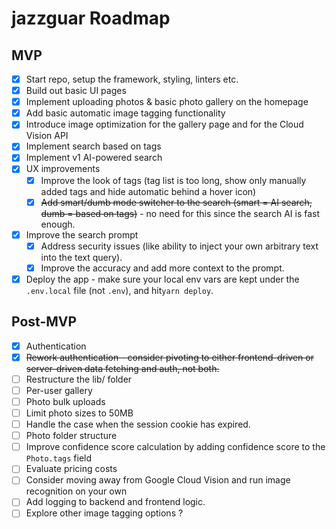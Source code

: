 # jazzguar Roadmap

## MVP

- [x] Start repo, setup the framework, styling, linters etc.
- [x] Build out basic UI pages
- [x] Implement uploading photos & basic photo gallery on the homepage
- [x] Add basic automatic image tagging functionality
- [x] Introduce image optimization for the gallery page and for the Cloud Vision API
- [x] Implement search based on tags
- [x] Implement v1 AI-powered search
- [x] UX improvements
  - [x] Improve the look of tags (tag list is too long, show only manually added tags and hide automatic behind a hover icon)
  - [x] ~~Add smart/dumb mode switcher to the search (smart = AI search, dumb = based on tags)~~ - no need for this since the search AI is fast enough.
- [x] Improve the search prompt
  - [x] Address security issues (like ability to inject your own arbitrary text into the text query).
  - [x] Improve the accuracy and add more context to the prompt.
- [x] Deploy the app - make sure your local env vars are kept under the `.env.local` file (not `.env`), and hit`yarn deploy`.

## Post-MVP

- [x] Authentication
- [x] ~~Rework authentication - consider pivoting to either frontend-driven or server-driven data fetching and auth, not both.~~
- [ ] Restructure the lib/ folder
- [ ] Per-user gallery
- [ ] Photo bulk uploads
- [ ] Limit photo sizes to 50MB
- [ ] Handle the case when the session cookie has expired.
- [ ] Photo folder structure
- [ ] Improve confidence score calculation by adding confidence score to the `Photo.tags` field
- [ ] Evaluate pricing costs
- [ ] Consider moving away from Google Cloud Vision and run image recognition on your own
- [ ] Add logging to backend and frontend logic.
- [ ] Explore other image tagging options ?
